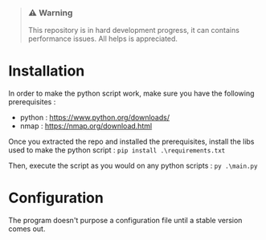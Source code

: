 > ### ⚠️ Warning
> This repository is in hard development progress, it can contains performance issues. All helps is appreciated.

# Installation

In order to make the python script work, make sure you have the following prerequisites :
- python : <https://www.python.org/downloads/>
- nmap : <https://nmap.org/download.html>

Once you extracted the repo and installed the prerequisites, install the libs used to make the python script :
```pip install .\requirements.txt```

Then, execute the script as you would on any python scripts :
```py .\main.py```

# Configuration

The program doesn't purpose a configuration file until a stable version comes out.